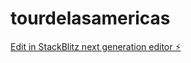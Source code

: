 # tourdelasamericas

[Edit in StackBlitz next generation editor ⚡️](https://stackblitz.com/~/github.com/ZenenContreras/tourdelasamericas)